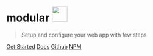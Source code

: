 # modular <img src="https://user-images.githubusercontent.com/47371276/153878422-16c9d20f-d0f0-4940-8b67-3366094b66f7.png" alt="" width="40"/>

> Setup and configure your web app with few steps

[Get Started](#getting-started)
[Docs](#main)
[Github](https://github.com/cianciarusocataldo/modular-ui)
[NPM](https://www.npmjs.com/package/@cianciarusocataldo/modular-ui)
